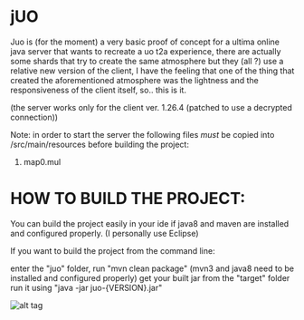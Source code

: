 jUO
===

Juo is (for the moment) a very basic proof of concept for a ultima online java server that wants to recreate a uo t2a experience, there are actually some shards that try to create the same atmosphere but they (all ?) use a relative new version of the client, I have the feeling that one of the thing that created the aforementioned atmosphere was the lightness and the responsiveness of the client itself, so.. this is it.

(the server works only for the client ver. 1.26.4 (patched to use a decrypted connection))

Note: in order to start the server the following files *must* be copied into /src/main/resources before building the project:

1) map0.mul

HOW TO BUILD THE PROJECT:
=========================

You can build the project easily in your ide if java8 and maven are installed and configured properly.
(I personally use Eclipse)

If you want to build the project from the command line:

enter the "juo" folder,
run "mvn clean package" (mvn3 and java8 need to be installed and configured properly)
get your built jar from the "target" folder
run it using "java -jar juo-{VERSION}.jar"

![alt tag](http://i.imgur.com/xHj4XF5.png)
